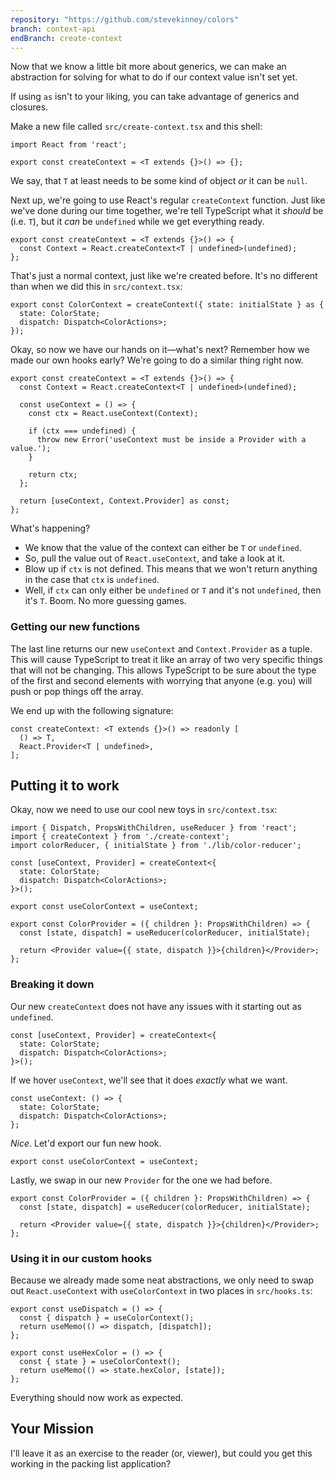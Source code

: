 ```yaml
---
repository: "https://github.com/stevekinney/colors"
branch: context-api
endBranch: create-context
---
```


Now that we know a little bit more about generics, we can make an abstraction for solving for what to do if our context value isn't set yet.

If using `as` isn't to your liking, you can take advantage of generics and closures.

Make a new file called `src/create-context.tsx` and this shell:

````tsx
import React from 'react';

export const createContext = <T extends {}>() => {};
````

We say, that `T` at least needs to be some kind of object *or* it can be `null`.

Next up, we're going to use React's regular `createContext` function. Just like we've done during our time together, we're tell TypeScript what it *should* be (i.e. `T`), but it *can* be `undefined` while we get everything ready.

````tsx
export const createContext = <T extends {}>() => {
  const Context = React.createContext<T | undefined>(undefined);
};
````

That's just a normal context, just like we're created before. It's no different than when we did this in `src/context.tsx`:

````tsx
export const ColorContext = createContext({ state: initialState } as {
  state: ColorState;
  dispatch: Dispatch<ColorActions>;
});
````

Okay, so now we have our hands on it—what's next? Remember how we made our own hooks early? We're going to do a similar thing right now.

````tsx
export const createContext = <T extends {}>() => {
  const Context = React.createContext<T | undefined>(undefined);

  const useContext = () => {
    const ctx = React.useContext(Context);

    if (ctx === undefined) {
      throw new Error('useContext must be inside a Provider with a value.');
    }

    return ctx;
  };

  return [useContext, Context.Provider] as const;
};
````

What's happening?

* We know that the value of the context can either be `T` or `undefined`.
* So, pull the value out of `React.useContext`, and take a look at it.
* Blow up if `ctx` is not defined. This means that we won't return anything in the case that `ctx` is `undefined`.
* Well, if `ctx` can only either be `undefined` or `T` and it's not `undefined`, then it's `T`. Boom. No more guessing games.

### Getting our new functions

The last line returns our new `useContext` and `Context.Provider` as a tuple. This will cause TypeScript to treat it like an array of two very specific things that will not be changing. This allows TypeScript to be sure about the type of the first and second elements with worrying that anyone (e.g. you) will push or pop things off the array.

We end up with the following signature:

````tsx
const createContext: <T extends {}>() => readonly [
  () => T,
  React.Provider<T | undefined>,
];
````

## Putting it to work

Okay, now we need to use our cool new toys in `src/context.tsx`:

````tsx
import { Dispatch, PropsWithChildren, useReducer } from 'react';
import { createContext } from './create-context';
import colorReducer, { initialState } from './lib/color-reducer';

const [useContext, Provider] = createContext<{
  state: ColorState;
  dispatch: Dispatch<ColorActions>;
}>();

export const useColorContext = useContext;

export const ColorProvider = ({ children }: PropsWithChildren) => {
  const [state, dispatch] = useReducer(colorReducer, initialState);

  return <Provider value={{ state, dispatch }}>{children}</Provider>;
};
````

### Breaking it down

Our new `createContext` does not have any issues with it starting out as `undefined`.

````tsx
const [useContext, Provider] = createContext<{
  state: ColorState;
  dispatch: Dispatch<ColorActions>;
}>();
````

If we hover `useContext`, we'll see that it does *exactly* what we want.

````tsx
const useContext: () => {
  state: ColorState;
  dispatch: Dispatch<ColorActions>;
};
````

*Nice*. Let'd export our fun new hook.

````tsx
export const useColorContext = useContext;
````

Lastly, we swap in our new `Provider` for the one we had before.

````tsx
export const ColorProvider = ({ children }: PropsWithChildren) => {
  const [state, dispatch] = useReducer(colorReducer, initialState);

  return <Provider value={{ state, dispatch }}>{children}</Provider>;
};
````

### Using it in our custom hooks

Because we already made some neat abstractions, we only need to swap out `React.useContext` with `useColorContext` in two places in `src/hooks.ts`:

````tsx
export const useDispatch = () => {
  const { dispatch } = useColorContext();
  return useMemo(() => dispatch, [dispatch]);
};

export const useHexColor = () => {
  const { state } = useColorContext();
  return useMemo(() => state.hexColor, [state]);
};
````

Everything should now work as expected.

## Your Mission

I'll leave it as an exercise to the reader (or, viewer), but could you get this working in the packing list application?
